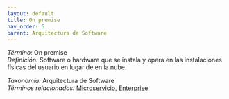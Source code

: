 ```yaml
---
layout: default
title: On premise
nav_order: 5
parent: Arquitectura de Software
---
```


*Término:* On premise  
*Definición:* Software o hardware que se instala y opera en las instalaciones físicas del usuario en lugar de en la nube.

*Taxonomía:* Arquitectura de Software  
*Términos relacionados:* [Microservicio](https://maleniski.github.io/diccionario-angl-tec-mx/docs/alfabeticamente/M/microservicio/), [Enterprise](https://maleniski.github.io/diccionario-angl-tec-mx/docs/alfabeticamente/E/enterprise/)
